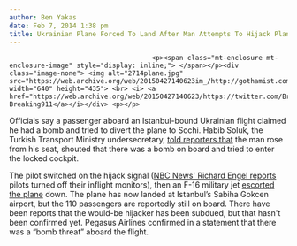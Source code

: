 ```yaml
---
author: Ben Yakas
date: Feb 7, 2014 1:38 pm
title: Ukrainian Plane Forced To Land After Man Attempts To Hijack Plane To Sochi
---
```


	
										<p><span class="mt-enclosure mt-enclosure-image" style="display: inline;"> </span></p><div class="image-none"> <img alt="2714plane.jpg" src="https://web.archive.org/web/20150427140623im_/http://gothamist.com/attachments/byakas/2714plane.jpg" width="640" height="435"> <br> <i> <a href="https://web.archive.org/web/20150427140623/https://twitter.com/Breaking911/status/431837749000151040">via Breaking911</a></i></div> <p></p>

<p>Officials say a passenger aboard an Istanbul-bound Ukrainian flight claimed he had a bomb and tried to divert the plane to Sochi. Habib Soluk, the Turkish Transport Ministry undersecretary, <a href="https://web.archive.org/web/20150427140623/http://www.washingtonpost.com/world/middle_east/turkish-authorities-search-plane-over-bomb-claim/2014/02/07/6abd714e-901b-11e3-878e-d76656564a01_story.html">told reporters that</a> the man rose from his seat, shouted that there was a bomb on board and tried to enter the locked cockpit. </p>

<p>The pilot switched on the hijack signal (<a href="https://web.archive.org/web/20150427140623/https://twitter.com/RichardEngel/statuses/431842035197558784">NBC News&apos; Richard Engel reports</a> pilots turned off their inflight monitors), then an F-16 military jet <a href="https://web.archive.org/web/20150427140623/http://www.hurriyetdailynews.com/hijack-attempt-on-ukraine-to-turkey-airliner.aspx?pageID=238&amp;nid=62203&amp;NewsCatID=341">escorted the plane</a> down. The plane has now landed at Istanbul&#x2019;s Sabiha Gokcen airport, but the 110 passengers are reportedly still on board. There have been reports that the would-be hijacker has been subdued, but that hasn&apos;t been confirmed yet. Pegasus Airlines confirmed in a statement that there was a &#x201C;bomb threat&#x201D; aboard the flight. </p>					
										
									
				